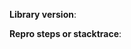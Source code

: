 <!--
Thanks for using Crumb. Before you create an issue, please consider the following points to help us best diagnose the issue.
Feel free to remove any irrelevant parts that you know are not related to the issue.
Any HTML comment like this will be stripped when rendering markdown, no need to delete them.
-->

<!-- Please include the library version number, including the minor and patch version (like `1.0.0`), in the issue text. -->
**Library version**:

<!-- If you think you found a bug, please include a code sample that reproduces the problem. A stacktrace alone is ok too, but may not contain enough context for us to deduce the issue from. -->
**Repro steps or stacktrace**:
